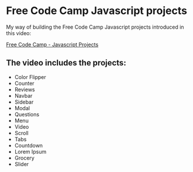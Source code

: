 
# Free Code Camp Javascript projects

My way of building the Free Code Camp Javascript projects introduced in this video:

[Free Code Camp - Javascript Projects](https://www.youtube.com/watch?v=3PHXvlpOkf4)

## The video includes the projects:

- Color Flipper
- Counter
- Reviews
- Navbar
- Sidebar
- Modal
- Questions
- Menu
- Video
- Scroll
- Tabs
- Countdown
- Lorem Ipsum
- Grocery
- Slider  
